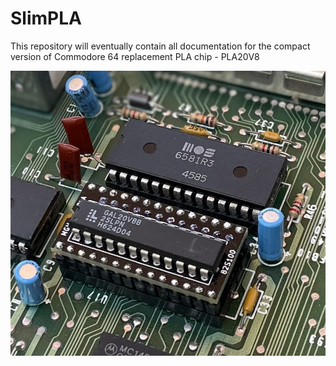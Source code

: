 # SlimPLA

This repository will eventually contain all documentation for the compact version of Commodore 64 replacement PLA chip - PLA20V8

![SlimPLA](https://github.com/Kris-Sekula/SlimPLA/blob/master/Pictures/SlimPLA_C64.jpg)
